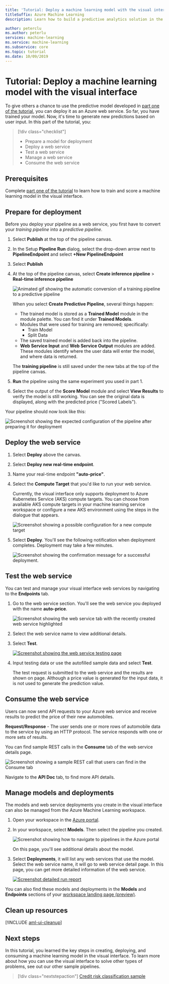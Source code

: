 ```yaml
---
title: 'Tutorial: Deploy a machine learning model with the visual interface'
titleSuffix: Azure Machine Learning
description: Learn how to build a predictive analytics solution in the Azure Machine Learning visual interface. Train, score, and deploy a machine learning model using drag and drop modules.

author: peterclu
ms.author: peterlu
services: machine-learning
ms.service: machine-learning
ms.subservice: core
ms.topic: tutorial
ms.date: 10/09/2019
---
```


# Tutorial: Deploy a machine learning model with the visual interface

To give others a chance to use the predictive model developed in [part one of the tutorial](ui-tutorial-automobile-price-train-score.md), you can deploy it as an Azure web service. So far, you have trained your model. Now, it's time to generate new predictions based on user input. In this part of the tutorial, you:

> [!div class="checklist"]
> * Prepare a model for deployment
> * Deploy a web service
> * Test a web service
> * Manage a web service
> * Consume the web service

## Prerequisites

Complete [part one of the tutorial](ui-tutorial-automobile-price-train-score.md) to learn how to train and score a machine learning model in the visual interface.

## Prepare for deployment

Before you deploy your pipeline as a web service, you first have to convert your *training pipeline* into a *predictive pipeline*.

1. Select **Publish** at the top of the pipeline canvas.

1. In the Setup **Pipeline Run** dialog, select the drop-down arrow next to **PipelineEndpoint** and select **+New PipelineEndpoint**

1. Select **Publish**

1. At the top of the pipeline canvas, select **Create inference pipeline** > **Real-time inference pipeline**

    ![Animated gif showing the automatic conversion of a training pipeline to a predictive pipeline](./media/ui-tutorial-automobile-price-deploy/deploy-web-service.gif)

    When you select **Create Predictive Pipeline**, several things happen:
    
    * The trained model is stored as a **Trained Model** module in the module palette. You can find it under **Trained Models**.
    * Modules that were used for training are removed; specifically:
      * Train Model
      * Split Data
    * The saved trained model is added back into the pipeline.
    * **Web Service Input** and **Web Service Output** modules are added. These modules identify where the user data will enter the model, and where data is returned.

    The **training pipeline** is still saved under the new tabs at the top of the pipeline canvas.

1. **Run** the pipeline using the same experiment you used in part 1.

1. Select the output of the **Score Model** module and select **View Results** to verify the model is still working. You can see the original data is displayed, along with the predicted price ("Scored Labels").

Your pipeline should now look like this:  

![Screenshot showing the expected configuration of the pipeline after preparing it for deployment](./media/ui-tutorial-automobile-price-deploy/predictive-graph.png)

## Deploy the web service

1. Select **Deploy** above the canvas.

1. Select **Deploy new real-time endpoint**. 

1. Name your real-time endpoint **"auto-price"**.

1. Select the **Compute Target** that you'd like to run your web service.

    Currently, the visual interface only supports deployment to Azure Kubernetes Service (AKS) compute targets. You can choose from available AKS compute targets in your machine learning service workspace or configure a new AKS environment using the steps in the dialogue that appears.

    ![Screenshot showing a possible configuration for a new compute target](./media/ui-tutorial-automobile-price-deploy/deploy-compute.png)

1. Select **Deploy**. You'll see the following notification when deployment completes. Deployment may take a few minutes.

    ![Screenshot showing the confirmation message for a successful deployment.](./media/ui-tutorial-automobile-price-deploy/deploy-succeed.png)

## Test the web service

You can test and manage your visual interface web services by navigating to the **Endpoints** tab.

1. Go to the web service section. You'll see the web service you deployed with the name **auto-price**.

     ![Screenshot showing the web service tab with the recently created web service highlighted](./media/ui-tutorial-automobile-price-deploy/web-services.png)

1. Select the web service name to view additional details.

1. Select **Test**.

    [![Screenshot showing the web service testing page](./media/ui-tutorial-automobile-price-deploy/web-service-test.png)](./media/ui-tutorial-automobile-price-deploy/web-service-test.png#lightbox)

1. Input testing data or use the autofilled sample data and select **Test**.

    The test request is submitted to the web service and the results are shown on page. Although a price value is generated for the input data, it is not used to generate the prediction value.

## Consume the web service

Users can now send API requests to your Azure web service and receive results to predict the price of their new automobiles.

**Request/Response** - The user sends one or more rows of automobile data to the service by using an HTTP protocol. The service responds with one or more sets of results.

You can find sample REST calls in the **Consume** tab of the web service details page.

   ![Screenshot showing a sample REST call that users can find in the Consume tab](./media/ui-tutorial-automobile-price-deploy/web-service-consume.png)

Navigate to the **API Doc** tab, to find more API details.

## Manage models and deployments

The models and web service deployments you create in the visual interface can also be managed from the Azure Machine Learning workspace.

1. Open your workspace in the [Azure portal](https://portal.azure.com/).  

1. In your workspace, select **Models**. Then select the pipeline you created.

    ![Screenshot showing how to navigate to pipelines in the Azure portal](./media/ui-tutorial-automobile-price-deploy/portal-models.png)

    On this page, you'll see additional details about the model.

1. Select **Deployments**, it will list any web services that use the model. Select the web service name, it will go to web service detail page. In this page, you can get more detailed information of the web service.

    [![Screenshot detailed run report](./media/ui-tutorial-automobile-price-deploy/deployment-details.png)](./media/ui-tutorial-automobile-price-deploy/deployment-details.png#lightbox)

You can also find these models and deployments in the **Models** and **Endpoints** sections of your [workspace landing page (preview)](https://ml.azure.com).

## Clean up resources

[!INCLUDE [aml-ui-cleanup](../../../includes/aml-ui-cleanup.md)]

## Next steps

In this tutorial, you learned the key steps in creating, deploying, and consuming a machine learning model in the visual interface. To learn more about how you can use the visual interface to solve other types of problems, see out our other sample pipelines.

> [!div class="nextstepaction"]
> [Credit risk classification sample](how-to-ui-sample-classification-predict-credit-risk-cost-sensitive.md)
